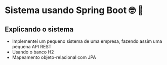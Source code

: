# Sistema usando Spring Boot :nerd_face: :closed_book: #

## Explicando o sistema ##
- Implementei um pequeno sistema de uma empresa, fazendo assim uma pequena API REST
- Usando o banco H2
- Mapeamento objeto-relacional com JPA

